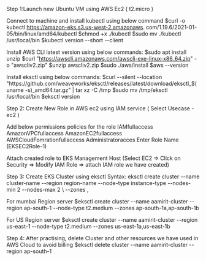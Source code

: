 Step 1:Launch new Ubuntu VM using AWS Ec2 ( t2.micro )

Connect to machine and install kubectl using below command
$curl -o kubectl https://amazon-eks.s3.us-west-2.amazonaws.     	com/1.19.6/2021-01-05/bin/linux/amd64/kubectl
$chmod +x ./kubectl
$sudo mv ./kubectl /usr/local/bin
$kubectl version --short --client


Install AWS CLI latest version using below commands:
$sudo apt install unzip
$curl "https://awscli.amazonaws.com/awscli-exe-linux-x86_64.zip" -o "awscliv2.zip"
$unzip awscliv2.zip
$sudo ./aws/install
$aws --version


Install eksctl using below commands:
$curl --silent --location "https://github.com/weaveworks/eksctl/releases/latest/download/eksctl_$(uname -s)_amd64.tar.gz" | tar xz -C /tmp
$sudo mv /tmp/eksctl /usr/local/bin
$eksctl version


Step 2:
Create New Role in AWS ec2 using IAM service ( Select Usecase - ec2 )

Add below permissions  policies for the role
IAMfullaccess
AmazonVPCfullaccess
AmazonEC2fullaccess
AWSCloudFomrationfullaccess
Administratoracces
Enter Role Name (EKSEC2Role-1)



Attach created role to EKS Management Host 
(Select EC2 => Click on Security => Modify IAM Role => attach IAM role we have created)



Step 3: Create EKS Cluster using eksctl
Syntax:
eksctl create cluster --name cluster-name --region region-name --node-type instance-type --nodes-min 2 --nodes-max 2 \ --zones ,


 For mumbai Region server
 $eksctl create cluster --name aamirit-cluster  --region ap-south-1 --node-type t2.medium  --zones ap-south-1a,ap-south-1b

 For US Region server
 $eksctl create cluster --name aamirit-cluster  --region us-east-1 --node-type t2.medium  --zones us-east-1a,us-east-1b


 Step 4: After  practising, delete Cluster and other resources we have used in AWS Cloud to avoid billing
 $eksctl delete cluster --name aamirit-cluster --region ap-south-1
